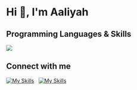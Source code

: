# Hi 👋, I'm Aaliyah

## Programming Languages & Skills
<p align="left">
  <a href="https://skillicons.dev">
    <img src="https://skillicons.dev/icons?i=java,py,cpp,scala,html,css,js,kotlin,haskell" />
  </a>
</p>

## Connect with me
[![My Skills](https://skillicons.dev/icons?i=linkedin)](https://www.linkedin.com/in/aaliyahmerchant/)  &nbsp; 
[![My Skills](https://skillicons.dev/icons?i=github)](https://github.com/M-Aaliyah)

<!--
**mer-aliy/mer-aliy** is a ✨ _special_ ✨ repository because its `README.md` (this file) appears on your GitHub profile.

Here are some ideas to get you started:

- 🔭 I’m currently working on ...
- 🌱 I’m currently learning ...
- 👯 I’m looking to collaborate on ...
- 🤔 I’m looking for help with ...
- 💬 Ask me about ...
- 📫 How to reach me: ...
- 😄 Pronouns: ...
- ⚡ Fun fact: ...
-->
